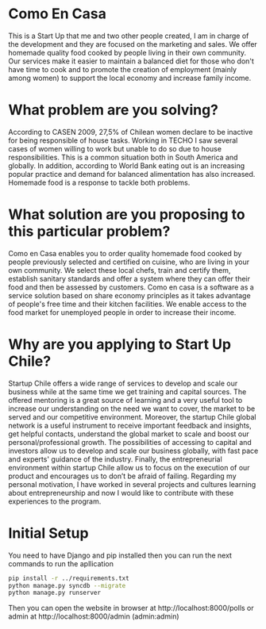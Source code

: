 # Como En Casa
This is a Start Up that me and two other people created, I am in charge of the development and they are focused on the marketing
and sales. We offer homemade quality food cooked by people living in their own community. 
Our services make it easier to maintain a balanced diet for those who don't have time to cook
and to promote the creation of employment (mainly among women) to support the local economy and increase family income.


# What problem are you solving?
According to CASEN 2009, 27,5% of Chilean women declare to be inactive for being responsible of house tasks. 
Working in TECHO I saw several cases of women willing to work but unable to do so due to house responsibilities. 
This is a common situation both in South America and globally. 
In addition, according to World Bank eating out is an increasing popular practice and demand for balanced alimentation has also increased. 
Homemade food is a response to tackle both problems.

# What solution are you proposing to this particular problem? 

Como en Casa enables you to order quality homemade food cooked by people previously selected and certified on cuisine, 
who are living in your own community. We select these local chefs, train and certify them, 
establish sanitary standards and offer a system where they can offer their food and then be assessed by customers. 
Como en casa is a software as a service solution based on share economy principles as it takes advantage of people's 
free time and their kitchen facilities. 
We enable access to the food market for unemployed people in order to increase their income.

# Why are you applying to Start Up Chile? 

Startup Chile offers a wide range of services to develop and scale our business while at the same time we get training and
capital sources. The offered mentoring is a great source of learning and a very useful tool to increase our
understanding on the need we want to cover, the market to be served and our competitive environment. 
Moreover, the startup Chile global network is a useful instrument to receive important feedback and insights, 
get helpful contacts, understand the global market to scale and boost our personal/professional growth. 
The possibilities of accessing to capital and investors allow us to develop and scale our business globally, 
with fast pace and experts' guidance of the industry. Finally, the entrepreneurial environment within startup Chile 
allow us to focus on the execution of our product and encourages us to don’t be afraid of failing. 
Regarding my personal motivation, I have worked in several projects and cultures 
learning about entrepreneurship and now I would like to contribute with these experiences to the program. 

# Initial Setup

You need to have Django and pip installed then you can run the next commands to run the apllication 

```bash
pip install -r ../requirements.txt  
python manage.py syncdb --migrate
python manage.py runserver

``` 

Then you can open the website in browser at http://localhost:8000/polls or admin at http://localhost:8000/admin (admin:admin)

